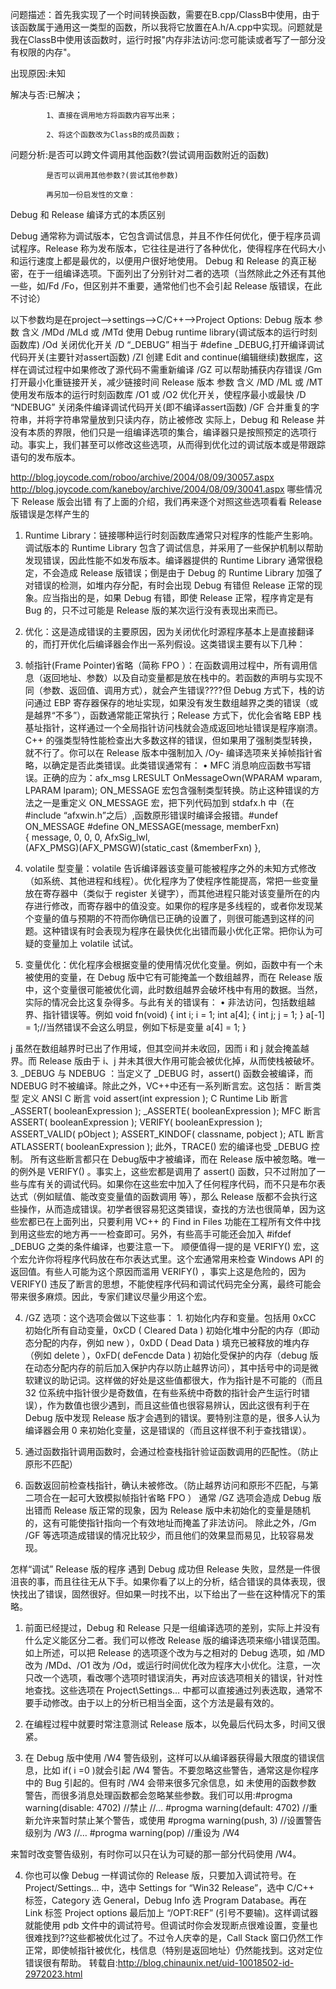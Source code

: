 问题描述：首先我实现了一个时间转换函数，需要在B.cpp/ClassB中使用，由于该函数属于通用这一类型的函数，所以我将它放置在A.h/A.cpp中实现。问题就是我在ClassB中使用该函数时，运行时报"内存非法访问:您可能读或者写了一部分没有权限的内存"。

出现原因:未知

解决与否:已解决；

            1、直接在调用地方将函数内容写出来；

            2、将这个函数改为ClassB的成员函数；

问题分析:是否可以跨文件调用其他函数?(尝试调用函数附近的函数)

            是否可以调用其他参数?(尝试其他参数)

            再另加一份启发性的文章：
			


Debug 和 Release 编译方式的本质区别

Debug 通常称为调试版本，它包含调试信息，并且不作任何优化，便于程序员调试程序。Release 称为发布版本，它往往是进行了各种优化，使得程序在代码大小和运行速度上都是最优的，以便用户很好地使用。
Debug 和 Release 的真正秘密，在于一组编译选项。下面列出了分别针对二者的选项（当然除此之外还有其他一些，如/Fd /Fo，但区别并不重要，通常他们也不会引起 Release 版错误，在此不讨论）

以下参数均是在project–>settings–>C/C++–>Project Options:
Debug 版本
参数 含义
/MDd /MLd 或 /MTd 使用 Debug runtime library(调试版本的运行时刻函数库)
/Od 关闭优化开关
/D “_DEBUG” 相当于 #define _DEBUG,打开编译调试代码开关(主要针对assert函数)
/ZI 创建 Edit and continue(编辑继续)数据库，这样在调试过程中如果修改了源代码不需重新编译
/GZ 可以帮助捕获内存错误
/Gm 打开最小化重链接开关，减少链接时间
Release 版本
参数 含义
/MD /ML 或 /MT 使用发布版本的运行时刻函数库
/O1 或 /O2 优化开关，使程序最小或最快
/D “NDEBUG” 关闭条件编译调试代码开关(即不编译assert函数)
/GF 合并重复的字符串，并将字符串常量放到只读内存，防止被修改
实际上，Debug 和 Release 并没有本质的界限，他们只是一组编译选项的集合，编译器只是按照预定的选项行动。事实上，我们甚至可以修改这些选项，从而得到优化过的调试版本或是带跟踪语句的发布版本。

http://blog.joycode.com/roboo/archive/2004/08/09/30057.aspx
http://blog.joycode.com/kaneboy/archive/2004/08/09/30041.aspx
哪些情况下 Release 版会出错
有了上面的介绍，我们再来逐个对照这些选项看看 Release 版错误是怎样产生的
1. Runtime Library：链接哪种运行时刻函数库通常只对程序的性能产生影响。调试版本的 Runtime Library 包含了调试信息，并采用了一些保护机制以帮助发现错误，因此性能不如发布版本。编译器提供的 Runtime Library 通常很稳定，不会造成 Release 版错误；倒是由于 Debug 的 Runtime Library 加强了对错误的检测，如堆内存分配，有时会出现 Debug 有错但 Release 正常的现象。应当指出的是，如果 Debug 有错，即使 Release 正常，程序肯定是有 Bug 的，只不过可能是 Release 版的某次运行没有表现出来而已。

2. 优化：这是造成错误的主要原因，因为关闭优化时源程序基本上是直接翻译的，而打开优化后编译器会作出一系列假设。这类错误主要有以下几种：
1. 帧指针(Frame Pointer)省略（简称 FPO ）：在函数调用过程中，所有调用信息（返回地址、参数）以及自动变量都是放在栈中的。若函数的声明与实现不同（参数、返回值、调用方式），就会产生错误????但 Debug 方式下，栈的访问通过 EBP 寄存器保存的地址实现，如果没有发生数组越界之类的错误（或是越界“不多”），函数通常能正常执行；Release 方式下，优化会省略 EBP 栈基址指针，这样通过一个全局指针访问栈就会造成返回地址错误是程序崩溃。C++ 的强类型特性能检查出大多数这样的错误，但如果用了强制类型转换，就不行了。你可以在 Release 版本中强制加入 /Oy- 编译选项来关掉帧指针省略，以确定是否此类错误。此类错误通常有：
• MFC 消息响应函数书写错误。正确的应为：afx_msg LRESULT OnMessageOwn(WPARAM wparam, LPARAM lparam);
ON_MESSAGE 宏包含强制类型转换。防止这种错误的方法之一是重定义 ON_MESSAGE 宏，把下列代码加到 stdafx.h 中（在#include “afxwin.h”之后）,函数原形错误时编译会报错。#undef ON_MESSAGE
#define ON_MESSAGE(message, memberFxn) \
{ message, 0, 0, 0, AfxSig_lwl, \
(AFX_PMSG)(AFX_PMSGW)(static_cast (&memberFxn) },
2. volatile 型变量：volatile 告诉编译器该变量可能被程序之外的未知方式修改（如系统、其他进程和线程）。优化程序为了使程序性能提高，常把一些变量放在寄存器中（类似于 register 关键字），而其他进程只能对该变量所在的内存进行修改，而寄存器中的值没变。如果你的程序是多线程的，或者你发现某个变量的值与预期的不符而你确信已正确的设置了，则很可能遇到这样的问题。这种错误有时会表现为程序在最快优化出错而最小优化正常。把你认为可疑的变量加上 volatile 试试。

3. 变量优化：优化程序会根据变量的使用情况优化变量。例如，函数中有一个未被使用的变量，在 Debug 版中它有可能掩盖一个数组越界，而在 Release 版中，这个变量很可能被优化调，此时数组越界会破坏栈中有用的数据。当然，实际的情况会比这复杂得多。与此有关的错误有：
• 非法访问，包括数组越界、指针错误等。例如 void fn(void)
{
int i;
i = 1;
int a[4];
{
int j;
j = 1;
}
a[-1] = 1;//当然错误不会这么明显，例如下标是变量
a[4] = 1;
}

j 虽然在数组越界时已出了作用域，但其空间并未收回，因而 i 和 j 就会掩盖越界。而 Release 版由于 i、j 并未其很大作用可能会被优化掉，从而使栈被破坏。
3. _DEBUG 与 NDEBUG ：当定义了 _DEBUG 时，assert() 函数会被编译，而 NDEBUG 时不被编译。除此之外，VC++中还有一系列断言宏。这包括：
断言类型 定义
ANSI C 断言 void assert(int expression );
C Runtime Lib 断言 _ASSERT( booleanExpression );
_ASSERTE( booleanExpression );
MFC 断言 ASSERT( booleanExpression );
VERIFY( booleanExpression );
ASSERT_VALID( pObject );
ASSERT_KINDOF( classname, pobject );
ATL 断言 ATLASSERT( booleanExpression );
此外，TRACE() 宏的编译也受 _DEBUG 控制。
所有这些断言都只在 Debug版中才被编译，而在 Release 版中被忽略。唯一的例外是 VERIFY() 。事实上，这些宏都是调用了 assert() 函数，只不过附加了一些与库有关的调试代码。如果你在这些宏中加入了任何程序代码，而不只是布尔表达式（例如赋值、能改变变量值的函数调用 等），那么 Release 版都不会执行这些操作，从而造成错误。初学者很容易犯这类错误，查找的方法也很简单，因为这些宏都已在上面列出，只要利用 VC++ 的 Find in Files 功能在工程所有文件中找到用这些宏的地方再一一检查即可。另外，有些高手可能还会加入 #ifdef _DEBUG 之类的条件编译，也要注意一下。
顺便值得一提的是 VERIFY() 宏，这个宏允许你将程序代码放在布尔表达式里。这个宏通常用来检查 Windows API 的返回值。有些人可能为这个原因而滥用 VERIFY() ，事实上这是危险的，因为 VERIFY() 违反了断言的思想，不能使程序代码和调试代码完全分离，最终可能会带来很多麻烦。因此，专家们建议尽量少用这个宏。

4. /GZ 选项：这个选项会做以下这些事： 1. 初始化内存和变量。包括用 0xCC 初始化所有自动变量，0xCD ( Cleared Data ) 初始化堆中分配的内存（即动态分配的内存，例如 new ），0xDD ( Dead Data ) 填充已被释放的堆内存（例如 delete ），0xFD( deFencde Data ) 初始化受保护的内存（debug 版在动态分配内存的前后加入保护内存以防止越界访问），其中括号中的词是微软建议的助记词。这样做的好处是这些值都很大，作为指针是不可能的（而且 32 位系统中指针很少是奇数值，在有些系统中奇数的指针会产生运行时错误），作为数值也很少遇到，而且这些值也很容易辨认，因此这很有利于在 Debug 版中发现 Release 版才会遇到的错误。要特别注意的是，很多人认为编译器会用 0 来初始化变量，这是错误的（而且这样很不利于查找错误）。

2. 通过函数指针调用函数时，会通过检查栈指针验证函数调用的匹配性。（防止原形不匹配）

3. 函数返回前检查栈指针，确认未被修改。（防止越界访问和原形不匹配，与第二项合在一起可大致模拟帧指针省略 FPO ）
通常 /GZ 选项会造成 Debug 版出错而 Release 版正常的现象，因为 Release 版中未初始化的变量是随机的，这有可能使指针指向一个有效地址而掩盖了非法访问。
除此之外，/Gm /GF 等选项造成错误的情况比较少，而且他们的效果显而易见，比较容易发现。

怎样“调试” Release 版的程序
遇到 Debug 成功但 Release 失败，显然是一件很沮丧的事，而且往往无从下手。如果你看了以上的分析，结合错误的具体表现，很快找出了错误，固然很好。但如果一时找不出，以下给出了一些在这种情况下的策略。
1. 前面已经提过，Debug 和 Release 只是一组编译选项的差别，实际上并没有什么定义能区分二者。我们可以修改 Release 版的编译选项来缩小错误范围。如上所述，可以把 Release 的选项逐个改为与之相对的 Debug 选项，如 /MD 改为 /MDd、/O1 改为 /Od，或运行时间优化改为程序大小优化。注意，一次只改一个选项，看改哪个选项时错误消失，再对应该选项相关的错误，针对性地查找。这些选项在 Project\Settings… 中都可以直接通过列表选取，通常不要手动修改。由于以上的分析已相当全面，这个方法是最有效的。

2. 在编程过程中就要时常注意测试 Release 版本，以免最后代码太多，时间又很紧。

3. 在 Debug 版中使用 /W4 警告级别，这样可以从编译器获得最大限度的错误信息，比如 if( i =0 )就会引起 /W4 警告。不要忽略这些警告，通常这是你程序中的 Bug 引起的。但有时 /W4 会带来很多冗余信息，如 未使用的函数参数 警告，而很多消息处理函数都会忽略某些参数。我们可以用:#progma warning(disable: 4702) //禁止
//…
#progma warning(default: 4702) //重新允许来暂时禁止某个警告，或使用
#progma warning(push, 3) //设置警告级别为 /W3
//…
#progma warning(pop) //重设为 /W4

来暂时改变警告级别，有时你可以只在认为可疑的那一部分代码使用 /W4。

4. 你也可以像 Debug 一样调试你的 Release 版，只要加入调试符号。在 Project/Settings… 中，选中 Settings for “Win32 Release”，选中 C/C++ 标签，Category 选 General，Debug Info 选 Program Database。再在 Link 标签 Project options 最后加上 “/OPT:REF” (引号不要输)。这样调试器就能使用 pdb 文件中的调试符号。但调试时你会发现断点很难设置，变量也很难找到??这些都被优化过了。不过令人庆幸的是，Call Stack 窗口仍然工作正常，即使帧指针被优化，栈信息（特别是返回地址）仍然能找到。这对定位错误很有帮助。
转载自:http://blog.chinaunix.net/uid-10018502-id-2972023.html